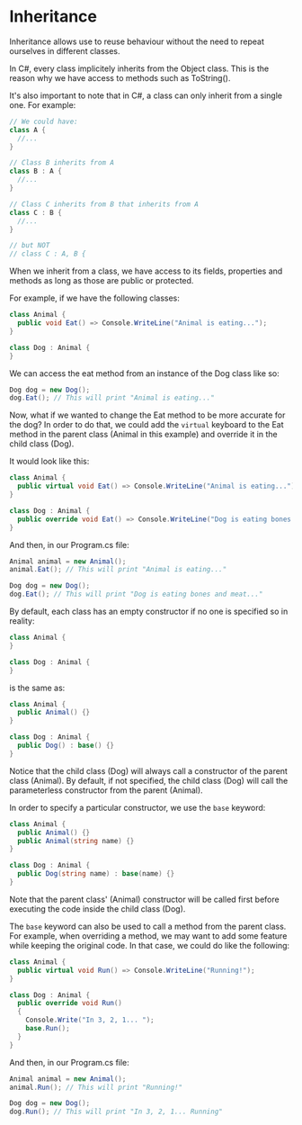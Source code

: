 # Inheritance

Inheritance allows use to reuse behaviour without the need to repeat ourselves in different classes.

In C#, every class implicitely inherits from the Object class.
This is the reason why we have access to methods such as ToString().

It's also important to note that in C#, a class can only inherit from a single one. For example:

```csharp
// We could have:
class A {
  //...
}

// Class B inherits from A
class B : A {
  //...
}

// Class C inherits from B that inherits from A
class C : B {
  //...
}

// but NOT
// class C : A, B {
```

When we inherit from a class, we have access to its fields, properties and methods as long as those are public or protected.

For example, if we have the following classes:

```csharp
class Animal {
  public void Eat() => Console.WriteLine("Animal is eating...");
}

class Dog : Animal {
}
```

We can access the eat method from an instance of the Dog class like so:

```csharp
Dog dog = new Dog();
dog.Eat(); // This will print "Animal is eating..."
```

<!-- virtual -->

Now, what if we wanted to change the Eat method to be more accurate for the dog?
In order to do that, we could add the `virtual` keyboard to the Eat method in the parent class 
(Animal in this example) and override it in the child class (Dog).

It would look like this:

```csharp
class Animal {
  public virtual void Eat() => Console.WriteLine("Animal is eating...");
}

class Dog : Animal {
  public override void Eat() => Console.WriteLine("Dog is eating bones and meat...");
}
```

And then, in our Program.cs file:

```csharp
Animal animal = new Animal();
animal.Eat(); // This will print "Animal is eating..."

Dog dog = new Dog();
dog.Eat(); // This will print "Dog is eating bones and meat..."
```

By default, each class has an empty constructor if no one is specified so in reality:

```csharp
class Animal {
}

class Dog : Animal {
}
```

is the same as:

```csharp
class Animal {
  public Animal() {}
}

class Dog : Animal {
  public Dog() : base() {}
}
```

Notice that the child class (Dog) will always call a constructor of the parent class (Animal).
By default, if not specified, the child class (Dog) will call the parameterless constructor from the parent (Animal).

In order to specify a particular constructor, we use the `base` keyword:

```csharp
class Animal {
  public Animal() {}
  public Animal(string name) {}
}

class Dog : Animal {
  public Dog(string name) : base(name) {}
}
```

Note that the parent class' (Animal) constructor will be called first before executing the code inside the child class (Dog).

The `base` keyword can also be used to call a method from the parent class.
For example, when overriding a method, we may want to add some feature while keeping the original code.
In that case, we could do like the following:

```csharp
class Animal {
  public virtual void Run() => Console.WriteLine("Running!");
}

class Dog : Animal {
  public override void Run()
  {
    Console.Write("In 3, 2, 1... ");
    base.Run();
  }
}
```

And then, in our Program.cs file:

```csharp
Animal animal = new Animal();
animal.Run(); // This will print "Running!"

Dog dog = new Dog();
dog.Run(); // This will print "In 3, 2, 1... Running"
```
